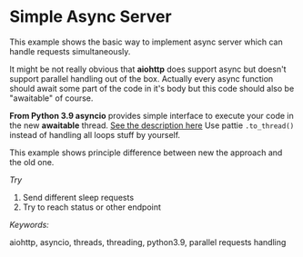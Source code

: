 # Simple Async Server
This example shows the basic way to implement async server which can handle requests simultaneously.

It might be not really obvious that **aiohttp** does support async but doesn't support parallel handling out of the box.
Actually every async function should await some part of the code in it's body but this code should also be "awaitable" of course.


**From Python 3.9 asyncio** provides simple interface to execute your code in the new **awaitable** thread.
[See the description here](https://docs.python.org/3/library/asyncio-task.html?highlight=to_thread#id10)
Use pattie `.to_thread()` instead of handling all loops stuff by yourself.

This example shows principle difference between new the approach and the old one.

*Try*

1. Send different sleep requests
2. Try to reach status or other endpoint  

*Keywords:* 

aiohttp, asyncio, threads, threading, python3.9, parallel requests handling